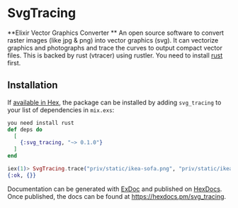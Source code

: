 # SvgTracing

**Elixir Vector Graphics Converter **
An open source software to convert raster images (like jpg & png) into vector graphics (svg). It can vectorize graphics and photographs and trace the curves to output compact vector files.
This is backed by rust (vtracer) using rustler. You need to install [rust](https://www.rust-lang.org/tools/install) first.

## Installation

If [available in Hex](https://hex.pm/docs/publish), the package can be installed
by adding `svg_tracing` to your list of dependencies in `mix.exs`:

```elixir
you need install rust 
def deps do
  [
    {:svg_tracing, "~> 0.1.0"}
  ]
end

iex(1)> SvgTracing.trace("priv/static/ikea-sofa.png", "priv/static/ikea-sofa.svg")
{:ok, {}}
```

Documentation can be generated with [ExDoc](https://github.com/elixir-lang/ex_doc)
and published on [HexDocs](https://hexdocs.pm). Once published, the docs can
be found at <https://hexdocs.pm/svg_tracing>.

